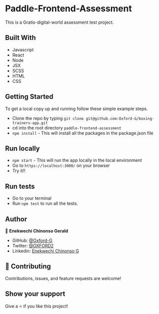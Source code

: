 
# Paddle-Frontend-Assessment

This is a  Gratis-digital-world assessment test project.

## Built With

- Javascript
- React
- Node
- JSX
- SCSS
- HTML
- CSS

## Getting Started

To get a local copy up and running follow these simple example steps.

- Clone the repo by typing `git clone git@github.com:Oxford-G/boxing-trainers-app.git`
- cd into the root directory `paddle-frontend-assessment`
- `npm install` - This will install all the packages in the package.json file

## Run locally

- `npm start` - This will run the app locally in the local environment
- Go to `https://localhost:3000/` on your browser
- Try it!!

## Run tests

- Go to your terminal
- Run `npm test` to run all the tests.

## Author

👤 **Enekwechi Chinonso Gerald**

- GitHub: [@Oxford-G](https://github.com/Oxford-G)
- Twitter: [@OXFORD2](https://twitter.com/OXFOXD2)
- Linkedin: [Enekwechi Chinonso G](https://www.linkedin.com/in/chinonso-enekwechi)

## 🤝 Contributing

Contributions, issues, and feature requests are welcome!

## Show your support

Give a ⭐️ if you like this project!
